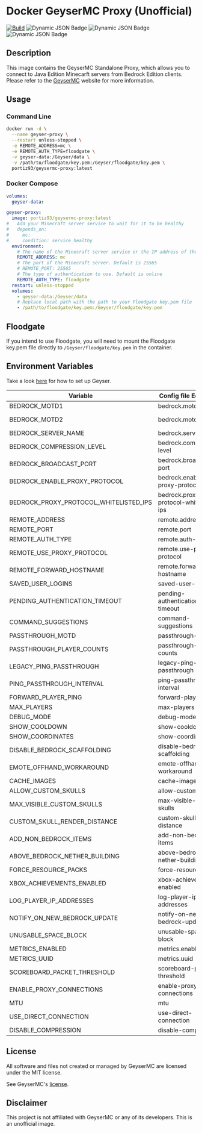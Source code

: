 # Docker GeyserMC Proxy (Unofficial)
[![Build](https://github.com/pjortiz/docker-geysermc-proxy/actions/workflows/build.yml/badge.svg)](https://github.com/pjortiz/docker-geysermc-proxy/actions/workflows/build.yml) 
![Dynamic JSON Badge](https://img.shields.io/badge/dynamic/json?url=https%3A%2F%2Fraw.githubusercontent.com%2Fpjortiz%2Fdocker-geysermc-proxy%2Frefs%2Fheads%2Fmain%2Fbuild-info.json&query=version&label=Image%20Version)
![Dynamic JSON Badge](https://img.shields.io/badge/dynamic/json?url=https%3A%2F%2Fraw.githubusercontent.com%2Fpjortiz%2Fdocker-geysermc-proxy%2Frefs%2Fheads%2Fmain%2Fbuild-info.json&query=geyser.version&label=API%20Version)
![Dynamic JSON Badge](https://img.shields.io/badge/dynamic/json?url=https%3A%2F%2Fraw.githubusercontent.com%2Fpjortiz%2Fdocker-geysermc-proxy%2Frefs%2Fheads%2Fmain%2Fbuild-info.json&query=geyser.build&label=Build)



## Description

This image contains the GeyserMC Standalone Proxy, which allows you to connect to Java Edition Minecarft servers from Bedrock Edition clients. Please refer to the [GeyserMC](https://geysermc.org/) website for more information.

## Usage

### Command Line

```bash
docker run -d \
  --name geyser-proxy \
  --restart unless-stopped \
  -e REMOTE_ADDRESS=mc \
  -e REMOTE_AUTH_TYPE=floodgate \
  -v geyser-data:/Geyser/data \
  -v /path/to/floodgate/key.pem:/Geyser/floodgate/key.pem \
  portiz93/geysermc-proxy:latest
```

### Docker Compose

```yaml
volumes:
  geyser-data:

geyser-proxy:
  image: portiz93/geysermc-proxy:latest
#   Add your Minecraft server service to wait for it to be healthy
#   depends_on:
#     mc: 
#     condition: service_healthy
  environment:
    # The name of the Minecraft server service or the IP address of the server
    REMOTE_ADDRESS: mc 
    # The port of the Minecraft server. Default is 25565
    # REMOTE_PORT: 25565
    # The type of authentication to use. Default is online
    REMOTE_AUTH_TYPE: floodgate
  restart: unless-stopped
  volumes:
    - geyser-data:/Geyser/data
    # Replace local path with the path to your Floodgate key.pem file
    - /path/to/floodgate/key.pem:/Geyser/floodgate/key.pem
```

## Floodgate

If you intend to use Floodgate, you will need to mount the Floodgate key.pem file directly to `/Geyser/floodgate/key.pem` in the container.

## Environment Variables
Take a look [here](https://geysermc.org/wiki/geyser/setup/) for how to set up Geyser.

Variable | Config file Equivalent | Default
--- | --- | ---
BEDROCK_MOTD1 | bedrock.motd1 | GeyserBEDROCK_MOTD2 | bedrock.motd2 | Another Geyser server.BEDROCK_SERVER_NAME | bedrock.server-name | GeyserBEDROCK_COMPRESSION_LEVEL | bedrock.compression-level | 6BEDROCK_BROADCAST_PORT | bedrock.broadcast-port | 19132BEDROCK_ENABLE_PROXY_PROTOCOL | bedrock.enable-proxy-protocol | falseBEDROCK_PROXY_PROTOCOL_WHITELISTED_IPS | bedrock.proxy-protocol-whitelisted-ips | REMOTE_ADDRESS | remote.address | autoREMOTE_PORT | remote.port | 25565REMOTE_AUTH_TYPE | remote.auth-type | onlineREMOTE_USE_PROXY_PROTOCOL | remote.use-proxy-protocol | falseREMOTE_FORWARD_HOSTNAME | remote.forward-hostname | trueSAVED_USER_LOGINS | saved-user-logins | PENDING_AUTHENTICATION_TIMEOUT | pending-authentication-timeout | 120COMMAND_SUGGESTIONS | command-suggestions | truePASSTHROUGH_MOTD | passthrough-motd | truePASSTHROUGH_PLAYER_COUNTS | passthrough-player-counts | trueLEGACY_PING_PASSTHROUGH | legacy-ping-passthrough | falsePING_PASSTHROUGH_INTERVAL | ping-passthrough-interval | 3FORWARD_PLAYER_PING | forward-player-ping | falseMAX_PLAYERS | max-players | 100DEBUG_MODE | debug-mode | falseSHOW_COOLDOWN | show-cooldown | titleSHOW_COORDINATES | show-coordinates | trueDISABLE_BEDROCK_SCAFFOLDING | disable-bedrock-scaffolding | falseEMOTE_OFFHAND_WORKAROUND | emote-offhand-workaround | disabledCACHE_IMAGES | cache-images | 0ALLOW_CUSTOM_SKULLS | allow-custom-skulls | trueMAX_VISIBLE_CUSTOM_SKULLS | max-visible-custom-skulls | 128CUSTOM_SKULL_RENDER_DISTANCE | custom-skull-render-distance | 32ADD_NON_BEDROCK_ITEMS | add-non-bedrock-items | trueABOVE_BEDROCK_NETHER_BUILDING | above-bedrock-nether-building | falseFORCE_RESOURCE_PACKS | force-resource-packs | trueXBOX_ACHIEVEMENTS_ENABLED | xbox-achievements-enabled | falseLOG_PLAYER_IP_ADDRESSES | log-player-ip-addresses | trueNOTIFY_ON_NEW_BEDROCK_UPDATE | notify-on-new-bedrock-update | trueUNUSABLE_SPACE_BLOCK | unusable-space-block | minecraft:barrierMETRICS_ENABLED | metrics.enabled | falseMETRICS_UUID | metrics.uuid | generateduuidSCOREBOARD_PACKET_THRESHOLD | scoreboard-packet-threshold | 20ENABLE_PROXY_CONNECTIONS | enable-proxy-connections | falseMTU | mtu | 1400USE_DIRECT_CONNECTION | use-direct-connection | trueDISABLE_COMPRESSION | disable-compression | true

## License

All software and files not created or managed by GeyserMC are licensed under the MIT license.

See GeyserMC's [license](https://github.com/GeyserMC/Geyser/blob/master/LICENSE).

## Disclaimer

This project is not affiliated with GeyserMC or any of its developers. This is an unofficial image.
